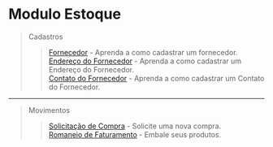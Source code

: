# Modulo Estoque

> Cadastros
>> [Fornecedor](/cadforn.md) - Aprenda a como cadastrar um fornecedor.  
>> [Endereço do Fornecedor](/cadforn/#cadastrando-endereco-do-fornecedor) - Aprenda a como cadastrar um Endereço do Fornecedor.    
>> [Contato do Fornecedor](/cadforn/#cadastrando-contatos-do-cliente) - Aprenda a como cadastrar um Contato do Fornecedor.  

---

> Movimentos    
>> [Solicitação de Compra](/modulos/estoque/movimentos/solcompra.md) - Solicite uma nova compra.  
>> [Romaneio de Faturamento](/modulos/estoque/movimentos/romaneiofat.md) - Embale seus produtos.  
  
